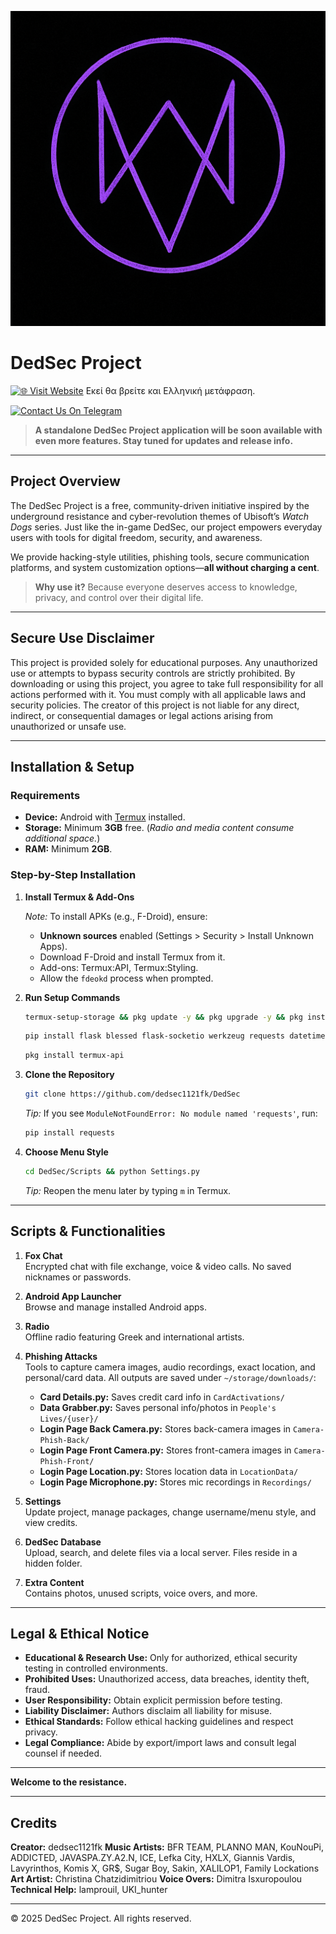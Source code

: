 
![Custom Purple Fox Logo](https://github.com/dedsec1121fk/DedSec/blob/f5fabcbd129e7cc233a728f78299a4db5abd00fb/Extra%20Content/Images/Custom%20Purple%20Fox%20Logo.png?raw=true)

# DedSec Project

[![🌐 Visit Website](https://img.shields.io/badge/Website-ded--sec.space-blue?style=for-the-badge)](https://www.ded-sec.space)
Εκεί θα βρείτε και Ελληνική μετάφραση.

[![Contact Us On Telegram](https://img.shields.io/badge/Telegram-Contact%20Us-blue?style=for-the-badge&logo=telegram)](https://t.me/dedsecproject)

> **A standalone DedSec Project application will be soon available with even more features. Stay tuned for updates and release info.**

---

## Project Overview

The DedSec Project is a free, community-driven initiative inspired by the underground resistance and cyber-revolution themes of Ubisoft’s *Watch Dogs* series. Just like the in-game DedSec, our project empowers everyday users with tools for digital freedom, security, and awareness.

We provide hacking-style utilities, phishing tools, secure communication platforms, and system customization options—**all without charging a cent**.

> **Why use it?** Because everyone deserves access to knowledge, privacy, and control over their digital life.

---

## Secure Use Disclaimer

This project is provided solely for educational purposes. Any unauthorized use or attempts to bypass security controls are strictly prohibited. By downloading or using this project, you agree to take full responsibility for all actions performed with it. You must comply with all applicable laws and security policies. The creator of this project is not liable for any direct, indirect, or consequential damages or legal actions arising from unauthorized or unsafe use.

---

## Installation & Setup

### Requirements

- **Device:** Android with [Termux](https://f-droid.org/) installed.
- **Storage:** Minimum **3GB** free. (_Radio and media content consume additional space._)
- **RAM:** Minimum **2GB**.

### Step-by-Step Installation

1. **Install Termux & Add-Ons**

   _Note:_ To install APKs (e.g., F-Droid), ensure:
   - **Unknown sources** enabled (Settings > Security > Install Unknown Apps).
   - Download F-Droid and install Termux from it.
   - Add-ons: Termux:API, Termux:Styling.
   - Allow the `fdeokd` process when prompted.

2. **Run Setup Commands**

   ```bash
   termux-setup-storage && pkg update -y && pkg upgrade -y && pkg install python git fzf nodejs openssh nano jq wget unzip curl proot openssl aapt rust cloudflared
   ```

   ```bash
   pip install flask blessed flask-socketio werkzeug requests datetime geopy pydub pycryptodome mutagen rust cryptography phonenumbers pycountry
   ```

   ```bash
   pkg install termux-api
   ```

3. **Clone the Repository**

   ```bash
   git clone https://github.com/dedsec1121fk/DedSec
   ```

   _Tip:_ If you see `ModuleNotFoundError: No module named 'requests'`, run:
   ```bash
   pip install requests
   ```

4. **Choose Menu Style**

   ```bash
   cd DedSec/Scripts && python Settings.py
   ```

   _Tip:_ Reopen the menu later by typing `m` in Termux.

---

## Scripts & Functionalities

1. **Fox Chat**  
   Encrypted chat with file exchange, voice & video calls. No saved nicknames or passwords.

2. **Android App Launcher**  
   Browse and manage installed Android apps.

3. **Radio**  
   Offline radio featuring Greek and international artists.

4. **Phishing Attacks**  
   Tools to capture camera images, audio recordings, exact location, and personal/card data. All outputs are saved under `~/storage/downloads/`:

   - **Card Details.py:** Saves credit card info in `CardActivations/`
   - **Data Grabber.py:** Saves personal info/photos in `People's Lives/{user}/`
   - **Login Page Back Camera.py:** Stores back-camera images in `Camera-Phish-Back/`
   - **Login Page Front Camera.py:** Stores front-camera images in `Camera-Phish-Front/`
   - **Login Page Location.py:** Stores location data in `LocationData/`
   - **Login Page Microphone.py:** Stores mic recordings in `Recordings/`

5. **Settings**  
   Update project, manage packages, change username/menu style, and view credits.

6. **DedSec Database**  
   Upload, search, and delete files via a local server. Files reside in a hidden folder.

7. **Extra Content**  
   Contains photos, unused scripts, voice overs, and more.

---

## Legal & Ethical Notice

- **Educational & Research Use:** Only for authorized, ethical security testing in controlled environments.
- **Prohibited Uses:** Unauthorized access, data breaches, identity theft, fraud.
- **User Responsibility:** Obtain explicit permission before testing.
- **Liability Disclaimer:** Authors disclaim all liability for misuse.
- **Ethical Standards:** Follow ethical hacking guidelines and respect privacy.
- **Legal Compliance:** Abide by export/import laws and consult legal counsel if needed.

---

**Welcome to the resistance.**

---

## Credits

**Creator:** dedsec1121fk
**Music Artists:** BFR TEAM, PLANNO MAN, KouNouPi, ADDICTED, JAVASPA.ZY.A2.N, ICE, Lefka City, HXLX, Giannis Vardis, Lavyrinthos, Komis X, GR$, Sugar Boy, Sakin, XALILOP1, Family Lockations
**Art Artist:** Christina Chatzidimitriou
**Voice Overs:** Dimitra Isxuropoulou
**Technical Help:** lamprouil, UKI_hunter

---
© 2025 DedSec Project. All rights reserved.
